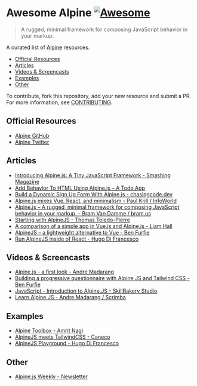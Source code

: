 # Awesome Alpine [![Awesome](https://cdn.rawgit.com/sindresorhus/awesome/d7305f38d29fed78fa85652e3a63e154dd8e8829/media/badge.svg)](https://github.com/sindresorhus/awesome)

> A rugged, minimal framework for composing JavaScript behavior in your markup.

A curated list of [Alpine](https://github.com/alpinejs/alpine) resources.

<!-- TOC -->

* [Official Resources](#official-resources)
* [Articles](#articles)
* [Videos & Screencasts](#videos--screencasts)
* [Examples](#examples)
* [Other](#other)

<!-- /TOC -->

To contribute, fork this repository, add your new resource and submit a PR. For more information, see [CONTRIBUTING](/CONTRIBUTING.md).

## Official Resources

* [Alpine GitHub](https://github.com/alpinejs/alpine)
* [Alpine Twitter](https://twitter.com/Alpine_JS)

## Articles

* [Introducing Alpine.js: A Tiny JavaScript Framework - Smashing Magazine](https://www.smashingmagazine.com/2020/03/introduction-alpinejs-javascript-framework/)
* [Add Behavior To HTML Using Alpine.js – A Todo App](https://lukasznojek.com/blog/2020/02/add-behavior-to-html-using-alpine-js-a-todo-app/?utm_content=bufferbb4ff&utm_medium=social&utm_source=twitter.com&utm_campaign=buffer)
* [Build a Dynamic Sign Up Form With Alpine.js - chasingcode.dev](https://chasingcode.dev/blog/build-signup-form-with-alpinejs/)
* [Alpine.js mixes Vue, React, and minimalism - Paul Krill / InfoWorld](https://www.infoworld.com/article/3527958/alpinejs-mixes-vue-react-and-minimalism.html)
* [Alpine.js – A rugged, minimal framework for composing JavaScript behavior in your markup. - Bram Van Damme / bram.us](https://www.bram.us/2020/01/14/alpine-js-a-rugged-minimal-framework-for-composing-javascript-behavior-in-your-markup/)
* [Starting with AlpineJS - Thomas Toledo-Pierre](https://dev.to/nugetchar/starting-with-alpinejs-hjn)
* [A comparison of a simple app in Vue.js and Alpine.js - Liam Hall](https://medium.com/@wearethreebears/a-comparison-of-a-simple-app-in-vue-js-and-alpine-js-2a8c57f8b0e3)
* [AlpineJS – a lightweight alternative to Vue - Ben Furfie](https://benfurfie.co.uk/articles/alpinejs-a-lightweight-alternative-to-vue)
* [Run AlpineJS inside of React - Hugo Di Francesco](https://codewithhugo.com/alpine-js-react/)

## Videos & Screencasts

* [Alpine.js - a first look - Andre Madarang](https://www.youtube.com/watch?v=2pQ_WDqXkWs)
* [Building a progressive questionnaire with Alpine JS and Tailwind CSS - Ben Furfie](https://www.youtube.com/watch?v=BTAXnBFJWCY)
* [JavaScript - Introduction to Alpine.JS - SkillBakery Studio](https://www.youtube.com/channel/UCLTJ8_N2bzhidCNGt_692Ug/search?query=Javascript+-+Learn+Alpine.js)
* [Learn Alpine JS - Andre Madarang / Scrimba](https://scrimba.com/g/galpinejs)

## Examples

* [Alpine Toolbox - Amrit Nagi](https://www.alpinetoolbox.com/)
* [AlpineJS meets TailwindCSS - Caneco](https://codepen.io/collection/XqVbyQ)
* [AlpineJS Playground - Hugo Di Francesco](https://github.com/HugoDF/alpinejs-playground)

## Other

* [Alpine.js Weekly - Newsletter](https://buttondown.email/alpinejs)
